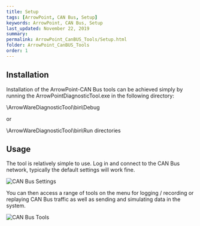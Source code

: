 ```yaml
---
title: Setup
tags: [ArrowPoint, CAN Bus, Setup]
keywords: ArrowPoint, CAN Bus, Setup
last_updated: November 22, 2019
summary: 
permalink: ArrowPoint_CanBUS_Tools/Setup.html
folder: ArrowPoint_CanBUS_Tools
order: 1
---
```

## Installation
Installation of the ArrowPoint-CAN Bus tools can be achieved simply by running the ArrowPointDiagnosticTool.exe in the following directory: 

\ArrowWareDiagnosticTool\bin\Debug 

or 

\ArrowWareDiagnosticTool\bin\Run directories

## Usage
The tool is relatively simple to use. Log in and connect to the CAN Bus network, typically the default settings will work fine.

![CAN Bus Settings](../images/canbus_settings.png)

You can then access a range of tools on the menu for logging / recording or replaying CAN Bus traffic as well as sending and simulating data in the system.

![CAN Bus Tools](../images/canbus_tools.png)
